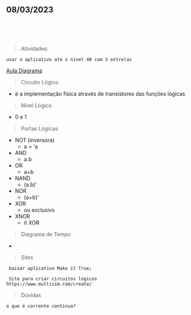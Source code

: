 ## **08/03/2023**

</br>
</br>
</br>

> Atividades:
```
usar o aplicativo até o nível 40 com 3 estrelas
```

[Aula Diagrama](https://www.multisim.com/content/CvQ84B5cgiwPhXQwL49epL/aula1/open/)

> Circuito Lógico
- é a implementação física através de transistores das funções lógicas


> Nível Lógico
- 0 e 1

> Portas Lógicas
- NOT (inversora)
  - a = 'a
- AND
  - a.b
- OR
  - a+b
- NAND
  - (a.b)'
- NOR
  - (a+b)'
- XOR
  - ou exclusivo
- XNOR
  - ñ XOR

> Diagrama de Tempo
- 



> Sites
```
 baixar aplicativo Make it True;

 Site para criar circuitos lógicos
https://www.multisim.com/create/

```

> Dúvidas
```
o que é corrente contínua?

```

